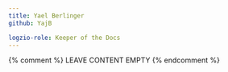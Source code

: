 ```yaml
---
title: Yael Berlinger
github: YajB

logzio-role: Keeper of the Docs
---
```


{% comment %} LEAVE CONTENT EMPTY {% endcomment %}
